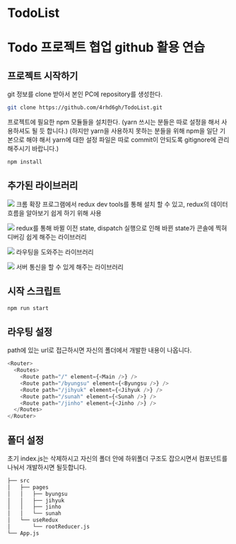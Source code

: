 # TodoList

# Todo 프로젝트 협업 github 활용 연습

## 프로젝트 시작하기

git 정보를 clone 받아서 본인 PC에 repository를 생성한다.

```bash
git clone https://github.com/4rhd6gh/TodoList.git
```

프로젝트에 필요한 npm 모듈들을 설치한다. (yarn 쓰시는 분들은 따로 설정을 해서 사용하셔도 될 듯 합니다.)
(하지만 yarn을 사용하지 못하는 분들을 위해 npm을 일단 기본으로 해야 해서 yarn에 대한 설정 파일은 따로 commit이 안되도록 gitignore에 관리해주시기 바랍니다.)

```bash
npm install
```

## 추가된 라이브러리

<img src="https://img.shields.io/badge/redux--devtools--extension-2.13.9-7A1FA2?style=flat-square"/> 크롬 확장 프로그램에서 redux dev tools를 통해 설치 할 수 있고, redux의 데이터 흐름을 알아보기 쉽게 하기 위해 사용

<img src="https://img.shields.io/badge/redux--logger-3.0.6-7A1FA2?style=flat-square"/> redux를 통해 바뀔 이전 state, dispatch 실행으로 인해 바뀐 state가 콘솔에 찍혀 디버깅 쉽게 해주는 라이브러리

<img src="https://img.shields.io/badge/react--router--dom-6.3.0-7A1FA2?style=flat-square"/> 라우팅을 도와주는 라이브러리

<img src="https://img.shields.io/badge/axios-0.26.1-7A1FA2?style=flat-square"/> 서버 통신을 할 수 있게 해주는 라이브러리

## 시작 스크립트

```bash
npm run start
```

## 라우팅 설정

path에 있는 url로 접근하시면 자신의 폴더에서 개발한 내용이 나옵니다.

```javascript
<Router>
  <Routes>
    <Route path="/" element={<Main />} />
    <Route path="/byungsu" element={<Byungsu />} />
    <Route path="/jihyuk" element={<Jihyuk />} />
    <Route path="/sunah" element={<Sunah />} />
    <Route path="/jinho" element={<Jinho />} />
  </Routes>
</Router>
```

## 폴더 설정

초기 index.js는 삭제하시고 자신의 폴더 안에 하위폴더 구조도 잡으시면서 컴포넌트를 나눠서 개발하시면 될듯합니다.

```bash
├── src
│   ├── pages
│   │   ├── byungsu
│   │   ├── jihyuk
│   │   ├── jinho
│   │   └── sunah
│   └── useRedux
│       └── rootReducer.js
└── App.js
```
